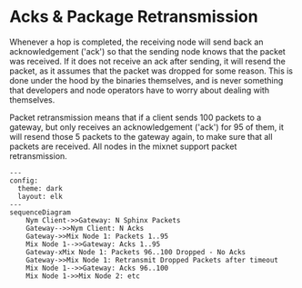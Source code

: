 # Acks & Package Retransmission
Whenever a hop is completed, the receiving node will send back an acknowledgement ('ack') so that the sending node knows that the packet was received. If it does not receive an ack after sending, it will resend the packet, as it assumes that the packet was dropped for some reason. This is done under the hood by the binaries themselves, and is never something that developers and node operators have to worry about dealing with themselves.

Packet retransmission means that if a client sends 100 packets to a gateway, but only receives an acknowledgement ('ack') for 95 of them, it will resend those 5 packets to the gateway again, to make sure that all packets are received. All nodes in the mixnet support packet retransmission.

```mermaid
---
config:
  theme: dark
  layout: elk
---
sequenceDiagram
    Nym Client->>Gateway: N Sphinx Packets
    Gateway-->>Nym Client: N Acks
    Gateway->>Mix Node 1: Packets 1..95
    Mix Node 1-->>Gateway: Acks 1..95
    Gateway-xMix Node 1: Packets 96..100 Dropped - No Acks
    Gateway->>Mix Node 1: Retransmit Dropped Packets after timeout
    Mix Node 1-->>Gateway: Acks 96..100
    Mix Node 1->>Mix Node 2: etc
```
